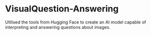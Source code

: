 # VisualQuestion-Answering
Utilised the tools from Hugging Face to create an AI model capable of interpreting and answering questions about images.
